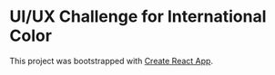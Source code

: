 # UI/UX Challenge for International Color

This project was bootstrapped with [Create React App](https://github.com/facebookincubator/create-react-app).